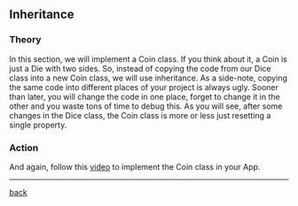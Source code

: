 ## Inheritance

### Theory

In this section, we will implement a Coin class. If you think about it, a Coin is just a Die with two sides. So, instead of copying the code from our Dice class into a new Coin class, we will use inheritance. As a side-note, copying the same code into different places of your project is always ugly. Sooner than later, you will change the code in one place, forget to change it in the other and you waste tons of time to debug this. As you will see, after some changes in the Dice class, the Coin class is more or less just resetting a single property.

### Action

And again, follow this [video](https://www.youtube.com/watch?v=7wZDMaQA_s4) to implement the Coin class in your App.

---

[back](../README.md)